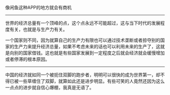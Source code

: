 像闲鱼这种APP的地方就会有商机
___
世界的经济总量有一个顶峰的点，这个点永远不可能超过，这与当下时代的发展程度有关，也就是与生产力有关。

一个国家则不同，因为就算自己的生产力有限也可以通过技术垄断或者掠夺别的国家的生产力来提升经济总量，如果不考虑未来的话也可以利用未来的生产了，这就是向别的国家借钱。这也就是有些国家发展到一定程度之后就会经济就会缓慢增加或者停滞的根本原因。
___
中国的经济就如同一个被扼住双脚的跑步者，明明可以很快的成为世界第一，却不得已被一些草缠住了双脚，就算如此还是进步明显。有些可笑的人竟然还因为这么一点点的进步就自信心爆棚，我真是无语了。